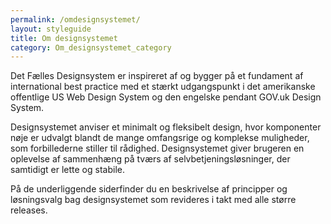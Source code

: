```yaml
---
permalink: /omdesignsystemet/
layout: styleguide
title: Om designsystemet
category: Om_designsystemet_category
---
```

<p>Det Fælles Designsystem er inspireret af og bygger på et fundament af international best practice med et stærkt udgangspunkt i det amerikanske offentlige US Web Design System og den engelske pendant GOV.uk Design System. </p>
<p>Designsystemet anviser et minimalt og fleksibelt design, hvor komponenter nøje er udvalgt blandt de mange omfangsrige og komplekse muligheder, som forbillederne stiller til rådighed. Designsystemet giver brugeren en oplevelse af sammenhæng på tværs af selvbetjeningsløsninger, der samtidigt er lette og stabile.</p>
<p>På de underliggende siderfinder du en beskrivelse af principper og løsningsvalg bag designsystemet som revideres i takt med alle større releases.</p>